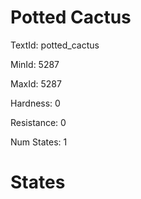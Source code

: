# Potted Cactus

TextId: potted_cactus

MinId: 5287

MaxId: 5287

Hardness: 0

Resistance: 0


Num States: 1

# States
```

```